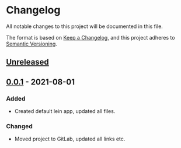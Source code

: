 # Changelog
All notable changes to this project will be documented in this file.

The format is based on [Keep a Changelog](https://keepachangelog.com/en/1.0.0/),
and this project adheres to [Semantic Versioning](https://semver.org/spec/v2.0.0.html).


## [Unreleased]

## [0.0.1] - 2021-08-01
### Added
- Created default lein app, updated all files.

### Changed
- Moved project to GitLab, updated all links etc.

[Unreleased]: https://gitlab.com/qanazoga/carlisle/compare/v0.0.1...HEAD
[0.0.1]: https://gitlab.com/qanazoga/carlisle/releases/tag/v0.0.1
